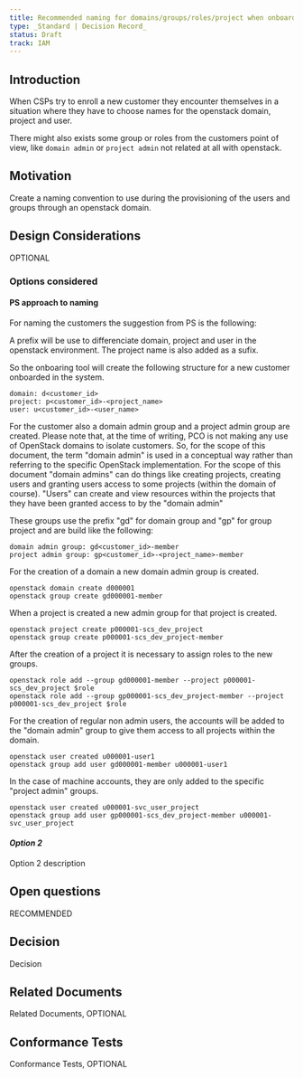 ```yaml
---
title: Recommended naming for domains/groups/roles/project when onboarding new customers
type: _Standard | Decision Record_
status: Draft
track: IAM
---
```


<!---
This is a template striving to provide a starting point for
creating a standard or decision record adhering to scs-0001.
Replace at least all text which is _italic_.
See https://github.com/SovereignCloudStack/standards/blob/main/Standards/scs-0001-v1-sovereign-cloud-standards.md
--->

## Introduction

When CSPs try to enroll a new customer they encounter themselves in
a situation where they have to choose names for the openstack domain,
project and user.

There might also exists some group or roles from the customers point of
view, like `domain admin` or `project admin` not related at all with
openstack.

## Motivation

Create a naming convention to use during the provisioning of the users and
groups through an openstack domain.

## Design Considerations

OPTIONAL

### Options considered

#### PS approach to naming

For naming the customers the suggestion from PS is the following:

A prefix will be use to differenciate domain, project and user in
the openstack environment. The project name is also added as a sufix.

So the onboaring tool will create the following structure for a new
customer onboarded in the system.

```commandline
domain: d<customer_id> 
project: p<customer_id>-<project_name>
user: u<customer_id>-<user_name>
```

For the customer also a domain admin group and a project admin group are
created. Please note that, at the time of writing, PCO is not making any use of OpenStack domains to isolate customers. So, for the scope of this document, the term "domain admin" is used in a conceptual way rather than referring to the specific OpenStack implementation. For the scope of this document "domain admins" can do things like creating projects, creating users and granting users access to some projects (within the domain of course). "Users" can create and view resources within the projects that they have been granted access to by the "domain admin"

These groups use
the prefix "gd" for domain group and "gp" for group project and are build
like the following:

```commandline
domain admin group: gd<customer_id>-member
project admin group: gp<customer_id>-<project_name>-member
```

For the creation of a domain a new domain admin group is created.

```commandline
openstack domain create d000001
openstack group create gd000001-member
```

When a project is created a new admin group for that project is created.

```commandline
openstack project create p000001-scs_dev_project
openstack group create p000001-scs_dev_project-member
```

After the creation of a project it is necessary to assign roles to the
new groups.

```commandline
openstack role add --group gd000001-member --project p000001-scs_dev_project $role
openstack role add --group gp000001-scs_dev_project-member --project p000001-scs_dev_project $role
```

For the creation of regular non admin users, the accounts will be added
to the "domain admin" group to give them access to all projects within
the domain.

```commandline
openstack user created u000001-user1
openstack group add user gd000001-member u000001-user1
```

In the case of machine accounts, they are only added to the specific
"project admin" groups.

```commandline
openstack user created u000001-svc_user_project
openstack group add user gp000001-scs_dev_project-member u000001-svc_user_project
```

#### _Option 2_

Option 2 description

## Open questions

RECOMMENDED

## Decision

Decision

## Related Documents

Related Documents, OPTIONAL

## Conformance Tests

Conformance Tests, OPTIONAL
